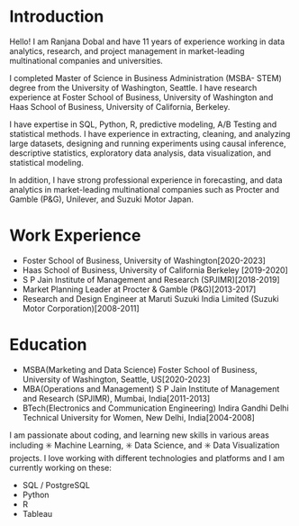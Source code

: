 # Introduction

Hello! I am Ranjana Dobal and have 11 years of experience working in data analytics, research, and project management in market-leading multinational companies and universities. 

I completed Master of Science in Business Administration (MSBA- STEM) degree from the University of Washington, Seattle. I have research experience at Foster School of Business, University of Washington and Haas School of Business, University of California, Berkeley. 

I have expertise in SQL, Python, R, predictive modeling, A/B Testing and statistical methods. I have experience in extracting, cleaning, and analyzing large datasets, designing and running experiments using causal inference, descriptive statistics, exploratory data analysis, data visualization, and statistical modeling. 

In addition, I have strong professional experience in forecasting, and data analytics in market-leading multinational companies such as Procter and Gamble (P&G), Unilever, and Suzuki Motor Japan. 

# Work Experience
* Foster School of Business, University of Washington[2020-2023]
* Haas School of Business, University of California Berkeley [2019-2020]
* S P Jain Institute of Management and Research (SPJIMR)[2018-2019]
* Market Planning Leader at Procter & Gamble (P&G)[2013-2017]
* Research and Design Engineer at Maruti Suzuki India Limited (Suzuki Motor Corporation)[2008-2011]

# Education
* MSBA(Marketing and Data Science) Foster School of Business, University of Washington, Seattle, US[2020-2023]
* MBA(Operations and Management) S P Jain Institute of Management and Research (SPJIMR), Mumbai, India[2011-2013]
* BTech(Electronics and Communication Engineering) Indira Gandhi Delhi Technical University for Women, New Delhi, India[2004-2008]

I am passionate about coding, and learning new skills in various areas including ✳️ Machine Learning, ✳️ Data Science, and ✳️ Data Visualization projects.
I love working with different technologies and platforms and I am currently working on these:

* SQL / PostgreSQL 
* Python
* R
* Tableau

  


